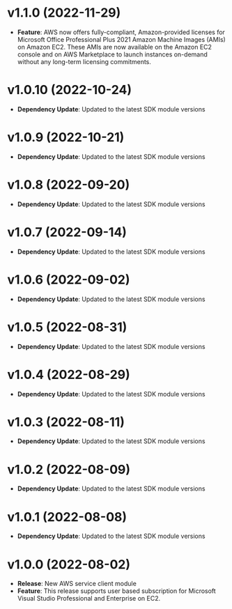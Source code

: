 # v1.1.0 (2022-11-29)

* **Feature**: AWS now offers fully-compliant, Amazon-provided licenses for Microsoft Office Professional Plus 2021 Amazon Machine Images (AMIs) on Amazon EC2. These AMIs are now available on the Amazon EC2 console and on AWS Marketplace to launch instances on-demand without any long-term licensing commitments.

# v1.0.10 (2022-10-24)

* **Dependency Update**: Updated to the latest SDK module versions

# v1.0.9 (2022-10-21)

* **Dependency Update**: Updated to the latest SDK module versions

# v1.0.8 (2022-09-20)

* **Dependency Update**: Updated to the latest SDK module versions

# v1.0.7 (2022-09-14)

* **Dependency Update**: Updated to the latest SDK module versions

# v1.0.6 (2022-09-02)

* **Dependency Update**: Updated to the latest SDK module versions

# v1.0.5 (2022-08-31)

* **Dependency Update**: Updated to the latest SDK module versions

# v1.0.4 (2022-08-29)

* **Dependency Update**: Updated to the latest SDK module versions

# v1.0.3 (2022-08-11)

* **Dependency Update**: Updated to the latest SDK module versions

# v1.0.2 (2022-08-09)

* **Dependency Update**: Updated to the latest SDK module versions

# v1.0.1 (2022-08-08)

* **Dependency Update**: Updated to the latest SDK module versions

# v1.0.0 (2022-08-02)

* **Release**: New AWS service client module
* **Feature**: This release supports user based subscription for Microsoft Visual Studio Professional and Enterprise on EC2.

